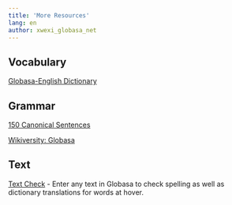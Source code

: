 ```yaml
---
title: 'More Resources'
lang: en
author: xwexi_globasa_net
---
```


## Vocabulary

[Globasa-English Dictionary](./05.max-resurso.dict.default.eng.md)

## Grammar

[150 Canonical Sentences](./05.max-resurso.sentences.default.eng.md)

[Wikiversity: Globasa](https://en.wikiversity.org/wiki/Globasa)

## Text

[Text Check](https://conlang-checker.vercel.app/) - Enter any text in Globasa to check spelling as well as dictionary translations for words at hover. 

